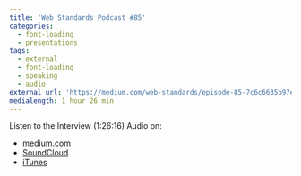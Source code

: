 ```yaml
---
title: 'Web Standards Podcast #85'
categories:
  - font-loading
  - presentations
tags:
  - external
  - font-loading
  - speaking
  - audio
external_url: 'https://medium.com/web-standards/episode-85-7c6c6635b97e'
medialength: 1 hour 26 min
---
```


Listen to the Interview (1:26:16) <span class="tag audio">Audio</span> on:

* [medium.com](https://medium.com/web-standards/episode-85-7c6c6635b97e)
* [SoundCloud](https://soundcloud.com/web-standards/episode-85)
* [iTunes](https://itunes.apple.com/ru/podcast/veb-standarty/id1080500016)
